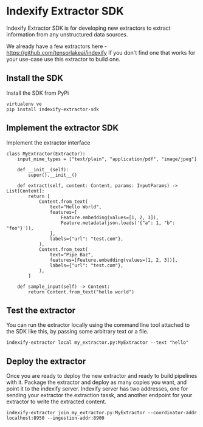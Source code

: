 # Indexify Extractor SDK 

Indexify Extractor SDK is for developing new extractors to extract information from any unstructured data sources.

We already have a few extractors here - https://github.com/tensorlakeai/indexify If you don't find one that works for your use-case use this extractor to build one. 

## Install the SDK
Install the SDK from PyPi
```
virtualenv ve
pip install indexify-extractor-sdk
```

## Implement the extractor SDK
Implement the extractor interface 
```
class MyExtractor(Extractor):
    input_mime_types = ["text/plain", "application/pdf", "image/jpeg"]

    def __init__(self):
        super().__init__()

    def extract(self, content: Content, params: InputParams) -> List[Content]:
        return [
            Content.from_text(
                text="Hello World",
                features=[
                    Feature.embedding(values=[1, 2, 3]),
                    Feature.metadata(json.loads('{"a": 1, "b": "foo"}')),
                ],
                labels={"url": "test.com"},
            ),
            Content.from_text(
                text="Pipe Baz",
                features=[Feature.embedding(values=[1, 2, 3])],
                labels={"url": "test.com"},
            ),
        ]

    def sample_input(self) -> Content:
        return Content.from_text("hello world")

```

## Test the extractor
You can run the extractor locally using the command line tool attached to the SDK like this, by passing some arbitrary text or a file. 
```
indexify-extractor local my_extractor.py:MyExtractor --text "hello"
```

## Deploy the extractor

Once you are ready to deploy the new extractor and ready to build pipelines with it. Package the extractor and deploy as many copies you want, and point it to the indexify server. Indexify server has two addresses, one for sending your extractor the extraction tassk, and another endpoint for your extractor to write the extracted content.
```
indexify-extractor join my_extractor.py:MyExtractor --coordinator-addr localhost:8950 --ingestion-addr:8900
```

